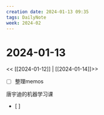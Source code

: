 ```yaml
---
creation date: 2024-01-13 09:35
tags: DailyNote
week: 2024-02
---
```


# 2024-01-13

<< [[2024-01-12]] | [[2024-01-14]]>>

- [ ] 整理memos

唐宇迪的机器学习课
- [ ] 
